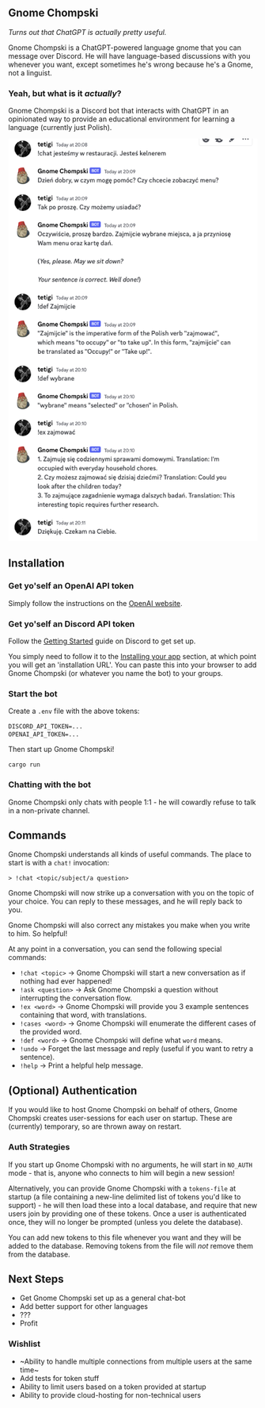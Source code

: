 ## Gnome Chompski

_Turns out that ChatGPT is actually pretty useful._

Gnome Chompski is a ChatGPT-powered language gnome that you can message over Discord. He will have language-based discussions with you whenever you want, except sometimes he's wrong because he's a Gnome, not a linguist.

### Yeah, but what is it _actually_?

Gnome Chompski is a Discord bot that interacts with ChatGPT in an opinionated way to provide an educational environment for learning a language (currently just Polish).

![discord example](/resources/ex_discord.png)

## Installation

### Get yo'self an OpenAI API token

Simply follow the instructions on the [OpenAI website](https://platform.openai.com/account/api-keys).

### Get yo'self an Discord API token

Follow the [Getting Started](https://discord.com/developers/docs/getting-started) guide on Discord to get set up.

You simply need to follow it to the [Installing your app](https://discord.com/developers/docs/getting-started#installing-your-app) section, at which point you will get an 'installation URL'. You can paste this into your browser to add Gnome Chompski (or whatever you name the bot) to your groups.

### Start the bot

Create a `.env` file with the above tokens:

```
DISCORD_API_TOKEN=...
OPENAI_API_TOKEN=...
```

Then start up Gnome Chompski!

```
cargo run
```

### Chatting with the bot

Gnome Chompski only chats with people 1:1 - he will cowardly refuse to talk in a non-private channel.

## Commands

Gnome Chompski understands all kinds of useful commands. The place to start is with a `chat!` invocation:

```
> !chat <topic/subject/a question>
```

Gnome Chompski will now strike up a conversation with you on the topic of your choice. You can reply to these messages, and he will reply back to you.

Gnome Chompski will also correct any mistakes you make when you write to him. So helpful!

At any point in a conversation, you can send the following special commands:

- `!chat <topic>` -> Gnome Chompski will start a new conversation as if nothing had ever happened!
- `!ask <question>` -> Ask Gnome Chompski a question without interrupting the conversation flow.
- `!ex <word>` -> Gnome Chompski will provide you 3 example sentences containing that word, with translations.
- `!cases <word>` -> Gnome Chompski will enumerate the different cases of the provided word.
- `!def <word>` -> Gnome Chompski will define what `word` means.
- `!undo` -> Forget the last message and reply (useful if you want to retry a sentence).
- `!help` -> Print a helpful help message.

## (Optional) Authentication

If you would like to host Gnome Chompski on behalf of others, Gnome Chompski creates user-sessions for each user on startup. These are (currently) temporary, so are thrown away on restart.

### Auth Strategies

If you start up Gnome Chompski with no arguments, he will start in `NO_AUTH` mode - that is, anyone who connects to him will begin a new session!

Alternatively, you can provide Gnome Chompski with a `tokens-file` at startup (a file containing a new-line delimited list of tokens you'd like to support) - he will then load these into a local database, and require that new users join by providing one of these tokens. Once a user is authenticated once, they will no longer be prompted (unless you delete the database).

You can add new tokens to this file whenever you want and they will be added to the database. Removing tokens from the file will _not_ remove them from the database.

## Next Steps

- Get Gnome Chompski set up as a general chat-bot
- Add better support for other languages
- ???
- Profit

### Wishlist

- ~Ability to handle multiple connections from multiple users at the same time~
- Add tests for token stuff
- Ability to limit users based on a token provided at startup
- Ability to provide cloud-hosting for non-technical users
